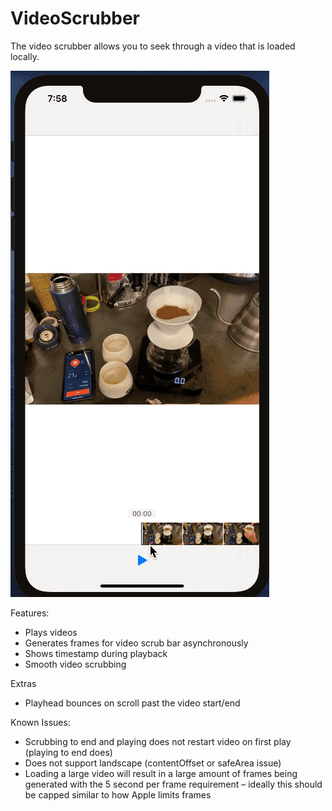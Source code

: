 # VideoScrubber

The video scrubber allows you to seek through a video that is loaded locally.

![](images/VideoScrubberHero.gif)

Features:
* Plays videos
* Generates frames for video scrub bar asynchronously
* Shows timestamp during playback
* Smooth video scrubbing

Extras
* Playhead bounces on scroll past the video start/end


Known Issues:
* Scrubbing to end and playing does not restart video on first play (playing to end does)
* Does not support landscape (contentOffset or safeArea issue)
* Loading a large video will result in a large amount of frames being generated with the 5 second per frame requirement – ideally this should be capped similar to how Apple limits frames

